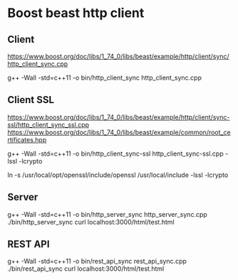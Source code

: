 # Boost beast http client

## Client
https://www.boost.org/doc/libs/1_74_0/libs/beast/example/http/client/sync/http_client_sync.cpp

g++ -Wall -std=c++11 -o bin/http_client_sync http_client_sync.cpp

## Client SSL
https://www.boost.org/doc/libs/1_74_0/libs/beast/example/http/client/sync-ssl/http_client_sync_ssl.cpp
https://www.boost.org/doc/libs/1_74_0/libs/beast/example/common/root_certificates.hpp

g++ -Wall -std=c++11 -o bin/http_client_sync-ssl http_client_sync-ssl.cpp -lssl -lcrypto

ln -s /usr/local/opt/openssl/include/openssl /usr/local/include
-lssl -lcrypto

## Server
g++ -Wall -std=c++11 -o bin/http_server_sync http_server_sync.cpp
./bin/http_server_sync
curl localhost:3000/html/test.html

## REST API

g++ -Wall -std=c++11 -o bin/rest_api_sync rest_api_sync.cpp
./bin/rest_api_sync
curl localhost:3000/html/test.html

